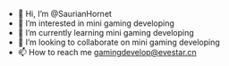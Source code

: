 - 👋 Hi, I’m @SaurianHornet
- 👀 I’m interested in mini gaming developing
- 🌱 I’m currently learning mini gaming developing
- 💞️ I’m looking to collaborate on mini gaming developing
- 📫 How to reach me gamingdevelop@evestar.cn

<!---
SaurianHornet/SaurianHornet is a ✨ special ✨ repository because its `README.md` (this file) appears on your GitHub profile.
You can click the Preview link to take a look at your changes.
--->

